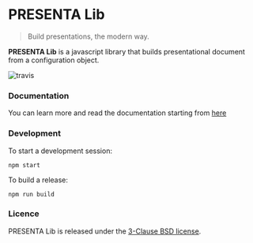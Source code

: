 # PRESENTA Lib

> Build presentations, the modern way.

**PRESENTA Lib** is a javascript library that builds presentational document from a configuration object.

![travis](https://travis-ci.org/presenta-software/presenta-lib.svg?branch=master)

### Documentation

You can learn more and read the documentation starting from [here](https://lib.presenta.cc/)

### Development

To start a development session:

	npm start

To build a release:

	npm run build

### Licence

PRESENTA Lib is released under the [3-Clause BSD license](LICENSE).

